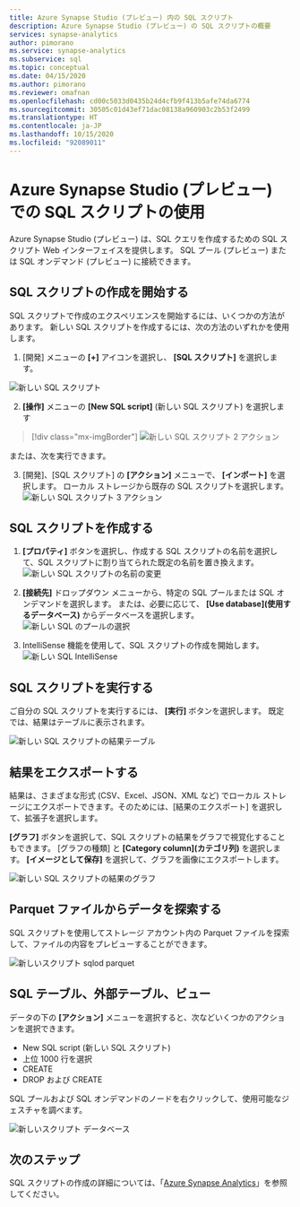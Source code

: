 ```yaml
---
title: Azure Synapse Studio (プレビュー) 内の SQL スクリプト
description: Azure Synapse Studio (プレビュー) の SQL スクリプトの概要
services: synapse-analytics
author: pimorano
ms.service: synapse-analytics
ms.subservice: sql
ms.topic: conceptual
ms.date: 04/15/2020
ms.author: pimorano
ms.reviewer: omafnan
ms.openlocfilehash: cd00c5033d0435b24d4cfb9f413b5afe74da6774
ms.sourcegitcommit: 30505c01d43ef71dac08138a960903c2b53f2499
ms.translationtype: HT
ms.contentlocale: ja-JP
ms.lasthandoff: 10/15/2020
ms.locfileid: "92089011"
---
```

# <a name="using-sql-script-in-azure-synapse-studio-preview"></a>Azure Synapse Studio (プレビュー) での SQL スクリプトの使用

Azure Synapse Studio (プレビュー) は、SQL クエリを作成するための SQL スクリプト Web インターフェイスを提供します。 SQL プール (プレビュー) または SQL オンデマンド (プレビュー) に接続できます。 

## <a name="begin-authoring-in-sql-script"></a>SQL スクリプトの作成を開始する 

SQL スクリプトで作成のエクスペリエンスを開始するには、いくつかの方法があります。 新しい SQL スクリプトを作成するには、次の方法のいずれかを使用します。

1. [開発] メニューの **[+]** アイコンを選択し、 **[SQL スクリプト]** を選択します。

![新しい SQL スクリプト](media/author-sql-script/newsqlscript.png)

2. **[操作]** メニューの **[New SQL script]** \(新しい SQL スクリプト\) を選択します
> [!div class="mx-imgBorder"]
> ![新しい SQL スクリプト 2 アクション](media/author-sql-script/newsqlscript2actions.png)

または、次を実行できます。 

3. [開発]、[SQL スクリプト] の **[アクション]** メニューで、 **[インポート]** を選択します。 ローカル ストレージから既存の SQL スクリプトを選択します。
![新しい SQL スクリプト 3 アクション](media/author-sql-script/newsqlscript3actions.png)

## <a name="create-your-sql-script"></a>SQL スクリプトを作成する

1. **[プロパティ]** ボタンを選択し、作成する SQL スクリプトの名前を選択して、SQL スクリプトに割り当てられた既定の名前を置き換えます。 
![新しい SQL スクリプトの名前の変更](media/author-sql-script/newsqlscriptrename.png)

2. **[接続先]** ドロップダウン メニューから、特定の SQL プールまたは SQL オンデマンドを選択します。 または、必要に応じて、 **[Use database]\(使用するデータベース\)** からデータベースを選択します。 
![新しい SQL のプールの選択](media/author-sql-script/newsqlchoosepool.png)

3. IntelliSense 機能を使用して、SQL スクリプトの作成を開始します。
![新しい SQL IntelliSense](media/author-sql-script/newsqlintellisense.png)

## <a name="run-your-sql-script"></a>SQL スクリプトを実行する

ご自分の SQL スクリプトを実行するには、 **[実行]** ボタンを選択します。 既定では、結果はテーブルに表示されます。

![新しい SQL スクリプトの結果テーブル](media/author-sql-script/newsqlscriptresultstable.png)

## <a name="export-your-results"></a>結果をエクスポートする

結果は、さまざまな形式 (CSV、Excel、JSON、XML など) でローカル ストレージにエクスポートできます。そのためには、[結果のエクスポート] を選択して、拡張子を選択します。

**[グラフ]** ボタンを選択して、SQL スクリプトの結果をグラフで視覚化することもできます。 [グラフの種類] と **[Category column]\(カテゴリ列\)** を選択します。 **[イメージとして保存]** を選択して、グラフを画像にエクスポートします。 

![新しい SQL スクリプトの結果のグラフ](media/author-sql-script/newsqlscriptresultschart.png)

## <a name="explore-data-from-a-parquet-file"></a>Parquet ファイルからデータを探索する

SQL スクリプトを使用してストレージ アカウント内の Parquet ファイルを探索して、ファイルの内容をプレビューすることができます。

![新しいスクリプト sqlod parquet](media/author-sql-script/newscriptsqlodparquet.png)

## <a name="sql-tables-external-tables-views"></a>SQL テーブル、外部テーブル、ビュー

データの下の **[アクション]** メニューを選択すると、次などいくつかのアクションを選択できます。

- New SQL script (新しい SQL スクリプト)
- 上位 1000 行を選択
- CREATE
- DROP および CREATE 
 
SQL プールおよび SQL オンデマンドのノードを右クリックして、使用可能なジェスチャを調べます。
 
![新しいスクリプト データベース](media/author-sql-script/newscriptdatabase.png)

## <a name="next-steps"></a>次のステップ

SQL スクリプトの作成の詳細については、「[Azure Synapse Analytics](https://docs.microsoft.com/azure/synapse-analytics)」を参照してください。
